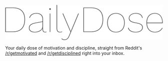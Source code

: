 ![DailyDose](https://github.com/TimoSta/daily-dose/raw/master/images/DailyDose.png)

Your daily dose of motivation and discipline, straight from Reddit's [/r/getmotivated][1] and [/r/getdisciplined][2]
right into your inbox.

[1]: https://www.reddit.com/r/getmotivated
[2]: https://www.reddit.com/r/getdisciplined